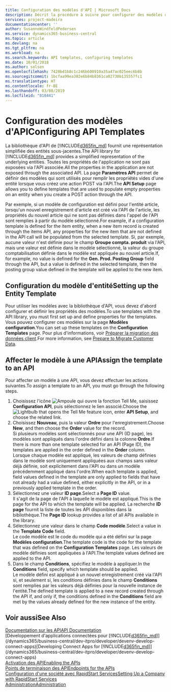 ```yaml
---
title: Configuration des modèles d'API | Microsoft Docs
description: Décrit la procédure à suivre pour configurer des modèles d'API pour Dynamics 365 Business Central.
services: project-madeira
documentationcenter: ''
author: SusanneWindfeldPedersen
ms.service: dynamics365-business-central
ms.topic: article
ms.devlang: na
ms.tgt_pltfrm: na
ms.workload: na
ms.search.keywords: API templates, configuring templates
ms.date: 10/01/2018
ms.author: solsen
ms.openlocfilehash: 7420bd1b8c1c246b608910a35a47ac025eec6b8b
ms.sourcegitcommit: 1bcfaa99ea302e6b84b8361ca02730b135557fc1
ms.translationtype: HT
ms.contentlocale: fr-BE
ms.lasthandoff: 03/08/2019
ms.locfileid: "818441"
---
```

# <a name="configuring-api-templates"></a><span data-ttu-id="423a2-103">Configuration des modèles d'API</span><span class="sxs-lookup"><span data-stu-id="423a2-103">Configuring API Templates</span></span>
<span data-ttu-id="423a2-104">La bibliothèque d'API de [!INCLUDE[d365fin_md](includes/d365fin_md.md)] fournit une représentation simplifiée des entités sous-jacentes.</span><span class="sxs-lookup"><span data-stu-id="423a2-104">The API library for [!INCLUDE[d365fin_md](includes/d365fin_md.md)] provides a simplified representation of the underlying entities.</span></span> <span data-ttu-id="423a2-105">Toutes les propriétés de l'application ne sont pas exposées via l'API associée.</span><span class="sxs-lookup"><span data-stu-id="423a2-105">All the properties in the application are not exposed through the associated API.</span></span> <span data-ttu-id="423a2-106">La page **Paramètres API** permet de définir des modèles qui sont utilisés pour remplir les propriétés vides d'une entité lorsque vous créez une action POST via l'API.</span><span class="sxs-lookup"><span data-stu-id="423a2-106">The **API Setup** page allows you to define templates that are used to populate empty properties on an entity when you create a POST action through the API.</span></span> 

<span data-ttu-id="423a2-107">Par exemple, si un modèle de configuration est défini pour l'entité article, lorsqu'un nouvel enregistrement d'article est créé via l'API de l'article, les propriétés du nouvel article qui ne sont pas définies dans l'appel de l'API sont remplies à partir du modèle sélectionné.</span><span class="sxs-lookup"><span data-stu-id="423a2-107">For example, if a configuration template is defined for the item entity, when a new item record is created through the items API, any properties for the new item that are not defined in the API call will be populated from the selected template.</span></span> <span data-ttu-id="423a2-108">Si, par exemple, aucune valeur n'est définie pour le champ **Groupe compta. produit** via l'API, mais une valeur est définie dans le modèle sélectionné, la valeur du groupe comptabilisation définie dans le modèle est appliquée au nouvel article.</span><span class="sxs-lookup"><span data-stu-id="423a2-108">If, for example, no value is defined for the **Gen. Prod. Posting Group** field through the API, but a value is defined in the selected template, then the posting group value defined in the template will be applied to the new item.</span></span> 

## <a name="setting-up-the-entity-template"></a><span data-ttu-id="423a2-109">Configuration du modèle d'entité</span><span class="sxs-lookup"><span data-stu-id="423a2-109">Setting up the Entity Template</span></span>
<span data-ttu-id="423a2-110">Pour utiliser les modèles avec la bibliothèque d'API, vous devez d'abord configurer et définir les propriétés des modèles.</span><span class="sxs-lookup"><span data-stu-id="423a2-110">To use templates with the API library, you must first set up and define properties for the templates.</span></span> <span data-ttu-id="423a2-111">Vous pouvez configurer ces modèles sur la page **Modèles configuration**.</span><span class="sxs-lookup"><span data-stu-id="423a2-111">You can set up these templates on the **Configuration Templates** page.</span></span> <span data-ttu-id="423a2-112">Pour plus d'informations, voir [Préparer la migration des données client](admin-use-templates-to-prepare-customer-data-for-migration.md).</span><span class="sxs-lookup"><span data-stu-id="423a2-112">For more information, see [Prepare to Migrate Customer Data](admin-use-templates-to-prepare-customer-data-for-migration.md).</span></span> 

## <a name="assign-the-template-to-an-api"></a><span data-ttu-id="423a2-113">Affecter le modèle à une API</span><span class="sxs-lookup"><span data-stu-id="423a2-113">Assign the template to an API</span></span>

<span data-ttu-id="423a2-114">Pour affecter un modèle à une API, vous devez effectuer les actions suivantes.</span><span class="sxs-lookup"><span data-stu-id="423a2-114">To assign a template to an API, you must go through the following steps.</span></span>

1. <span data-ttu-id="423a2-115">Choisissez l'icône ![Ampoule qui ouvre la fonction Tell Me](media/ui-search/search_small.png "Dites-moi ce que vous voulez faire"), saisissez **Configuration API**, puis sélectionnez le lien associé.</span><span class="sxs-lookup"><span data-stu-id="423a2-115">Choose the ![Lightbulb that opens the Tell Me feature](media/ui-search/search_small.png "Tell me what you want to do") icon, enter **API Setup**, and choose the related link.</span></span>
2. <span data-ttu-id="423a2-116">Choisissez **Nouveau**, puis la valeur **Ordre** pour l'enregistrement.</span><span class="sxs-lookup"><span data-stu-id="423a2-116">Choose **New**, and then choose the **Order** value for the record.</span></span>  
<span data-ttu-id="423a2-117">Si plusieurs modèles sont sélectionnés pour une API (ID page), les modèles sont appliqués dans l'ordre défini dans la colonne **Ordre**.</span><span class="sxs-lookup"><span data-stu-id="423a2-117">If there is more than one template selected for an API (Page ID), the templates are applied in the order defined in the **Order** column.</span></span>   
<span data-ttu-id="423a2-118">Lorsque chaque modèle est appliqué, les valeurs de champ définies dans le modèle sont uniquement appliquées aux champs sans valeur déjà définie, soit explicitement dans l'API ou dans un modèle précédemment appliqué dans l'ordre.</span><span class="sxs-lookup"><span data-stu-id="423a2-118">When each template is applied, field values defined in the template are only applied to fields that have not already had a value defined, either explicitly in the API, or in a previously applied template in the order.</span></span> 
3. <span data-ttu-id="423a2-119">Sélectionnez une valeur **ID page**.</span><span class="sxs-lookup"><span data-stu-id="423a2-119">Select a **Page ID** value.</span></span>  
<span data-ttu-id="423a2-120">Il s'agit de la page de l'API à laquelle le modèle est appliqué.</span><span class="sxs-lookup"><span data-stu-id="423a2-120">This is the page for the API to which the template will be applied.</span></span> <span data-ttu-id="423a2-121">La recherche **ID page** fournit la liste de toutes les API disponibles dans la bibliothèque.</span><span class="sxs-lookup"><span data-stu-id="423a2-121">The **Page ID** lookup provides a list of all APIs available in the library.</span></span>
4. <span data-ttu-id="423a2-122">Sélectionnez une valeur dans le champ **Code modèle**.</span><span class="sxs-lookup"><span data-stu-id="423a2-122">Select a value in the **Template Code** field.</span></span>  
<span data-ttu-id="423a2-123">Le code modèle est le code du modèle qui a été défini sur la page **Modèles configuration**.</span><span class="sxs-lookup"><span data-stu-id="423a2-123">The template code is the code for the template that was defined on the **Configuration Templates** page.</span></span> <span data-ttu-id="423a2-124">Les valeurs de modèle définies sont appliquées à l'API.</span><span class="sxs-lookup"><span data-stu-id="423a2-124">The template values defined are applied to the API.</span></span> 
5. <span data-ttu-id="423a2-125">Dans le champ **Conditions**, spécifiez le modèle à appliquer.</span><span class="sxs-lookup"><span data-stu-id="423a2-125">In the **Conditions** field, specify which template should be applied.</span></span>  
<span data-ttu-id="423a2-126">Le modèle défini est appliqué à un nouvel enregistrement créé via l'API si, et seulement si, les conditions définies dans le champ **Conditions** sont remplies par les valeurs déjà définies pour la nouvelle instance de l'entité.</span><span class="sxs-lookup"><span data-stu-id="423a2-126">The defined template is applied to a new record created through the API if, and only if, the conditions defined in the **Conditions** field are met by the values already defined for the new instance of the entity.</span></span>

## <a name="see-also"></a><span data-ttu-id="423a2-127">Voir aussi</span><span class="sxs-lookup"><span data-stu-id="423a2-127">See Also</span></span>
[<span data-ttu-id="423a2-128">Documentation sur les API</span><span class="sxs-lookup"><span data-stu-id="423a2-128">API Documentation</span></span>](/dynamics-nav/fin-graph)  
<span data-ttu-id="423a2-129">[Développement d'applications connectées pour [!INCLUDE[d365fin_md](includes/d365fin_md.md)]](/dynamics365/business-central/dev-itpro/developer/devenv-develop-connect-apps)</span><span class="sxs-lookup"><span data-stu-id="423a2-129">[Developing Connect Apps for [!INCLUDE[d365fin_md](includes/d365fin_md.md)]](/dynamics365/business-central/dev-itpro/developer/devenv-develop-connect-apps)</span></span>  
[<span data-ttu-id="423a2-130">Activation des API</span><span class="sxs-lookup"><span data-stu-id="423a2-130">Enabling the APIs</span></span>](/dynamics-nav/enabling-apis-for-dynamics-nav)  
[<span data-ttu-id="423a2-131">Points de terminaison des API</span><span class="sxs-lookup"><span data-stu-id="423a2-131">Endpoints for the APIs</span></span>](/dynamics-nav/endpoints-apis-for-dynamics)  
[<span data-ttu-id="423a2-132">Configuration d'une société avec RapidStart Services</span><span class="sxs-lookup"><span data-stu-id="423a2-132">Setting Up a Company with RapidStart Services</span></span>](admin-set-up-a-company-with-rapidstart.md)  
[<span data-ttu-id="423a2-133">Administration</span><span class="sxs-lookup"><span data-stu-id="423a2-133">Administration</span></span>](admin-setup-and-administration.md)